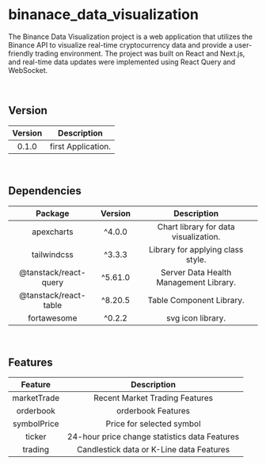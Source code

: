 # binanace_data_visualization
The Binance Data Visualization project is a web application that utilizes the Binance API to visualize real-time cryptocurrency data and provide a user-friendly trading environment. The project was built on React and Next.js, and real-time data updates were implemented using React Query and WebSocket.

<br>

## Version
|    **Version**  |  **Description**   |
|:---------------:|:------------------:|
| 0.1.0 | first Application. |

<br>

## Dependencies
|    **Package**  | **Version** | **Description** |
|:---------------:|:-----------:|:---------------:|
| apexcharts | ^4.0.0 | Chart library for data visualization. |
| tailwindcss | ^3.3.3 | Library for applying class style. | 
| @tanstack/react-query | ^5.61.0 | Server Data Health Management Library. | 
| @tanstack/react-table | ^8.20.5 | Table Component Library. | 
| fortawesome | ^0.2.2 | svg icon library. | 


<br>

## Features
|   **Feature**   |                **Description**                |
|:---------------:|:---------------------------------------------:|
| marketTrade |        Recent Market Trading Features         |
| orderbook |              orderbook Features               |
| symbolPrice |           Price for selected symbol           |
| ticker | 24-hour price change statistics data Features |
| trading |   Candlestick data or K-Line data Features    |
